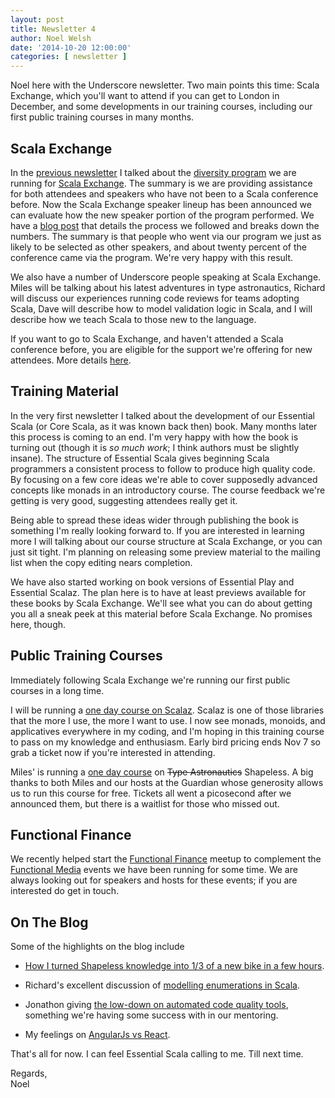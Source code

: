 ```yaml
---
layout: post
title: Newsletter 4
author: Noel Welsh
date: '2014-10-20 12:00:00'
categories: [ newsletter ]
---
```


Noel here with the Underscore newsletter. Two main points this time: Scala Exchange, which you'll want to attend if you can get to London in December, and some developments in our training courses, including our first public training courses in many months.

<!-- break -->

## Scala Exchange

In the [previous newsletter](http://underscore.io/blog/posts/2014/08/07/newsletter3.html) I talked about the [diversity program](http://underscore.io/blog/posts/2014/06/30/underscores-new-speaker-program.html) we are running for [Scala Exchange](https://skillsmatter.com/conferences/1948-scala-exchange-2014). The summary is we are providing assistance for both attendees and speakers who have not been to a Scala conference before. Now the Scala Exchange speaker lineup has been announced we can evaluate how the new speaker portion of the program performed. We have a [blog post](http://underscore.io/blog/posts/2014/10/17/new-speakers-at-scala-exchange.html) that details the process we followed and breaks down the numbers. The summary is that people who went via our program we just as likely to be selected as other speakers, and about twenty percent of the conference came via the program. We're very happy with this result.

We also have a number of Underscore people speaking at Scala Exchange. Miles will be talking about his latest adventures in type astronautics, Richard will discuss our experiences running code reviews for teams adopting Scala, Dave will describe how to model validation logic in Scala, and I will describe how we teach Scala to those new to the language.

If you want to go to Scala Exchange, and haven't attended a Scala conference before, you are eligible for the support we're offering for new attendees. More details [here](http://underscore.io/blog/posts/2014/06/30/underscores-new-speaker-program.html).

## Training Material

In the very first newsletter I talked about the development of our Essential Scala (or Core Scala, as it was known back then) book. Many months later this process is coming to an end. I'm very happy with how the book is turning out (though it is *so much work*; I think authors must be slightly insane). The structure of Essential Scala gives beginning Scala programmers a consistent process to follow to produce high quality code. By focusing on a few core ideas we're able to cover supposedly advanced concepts like monads in an introductory course. The course feedback we're getting is very good, suggesting attendees really get it.

Being able to spread these ideas wider through publishing the book is something I'm really looking forward to. If you are interested in learning more I will talking about our course structure at Scala Exchange, or you can just sit tight. I'm planning on releasing some preview material to the mailing list when the copy editing nears completion.

We have also started working on book versions of Essential Play and Essential Scalaz. The plan here is to have at least previews available for these books by Scala Exchange. We'll see what you can do about getting you all a sneak peek at this material before Scala Exchange. No promises here, though.


## Public Training Courses

Immediately following Scala Exchange we're running our first public courses in a long time.

I will be running a [one day course on Scalaz](https://www.eventbrite.com/e/advanced-scala-scalaz-tickets-13536468943). Scalaz is one of those libraries that the more I use, the more I want to use. I now see monads, monoids, and applicatives everywhere in my coding, and I'm hoping in this training course to pass on my knowledge and enthusiasm. Early bird pricing ends Nov 7 so grab a ticket now if you're interested in attending.

Miles' is running a [one day course](https://www.eventbrite.com/e/advanced-scala-shapeless-tickets-13535612381) on <del>Type Astronautics</del> Shapeless. A big thanks to both Miles and our hosts at the Guardian whose generosity allows us to run this course for free. Tickets all went a picosecond after we announced them, but there is a waitlist for those who missed out.


## Functional Finance

We recently helped start the [Functional Finance](http://underscore.io/blog/posts/2014/10/01/intro-functional-finance.html) meetup to complement the [Functional Media](http://www.meetup.com/Functional-Media/) events we have been running for some time. We are always looking out for speakers and hosts for these events; if you are interested do get in touch.


## On The Blog

Some of the highlights on the blog include

- [How I turned Shapeless knowledge into 1/3 of a new bike in a few hours](http://underscore.io/blog/posts/2014/10/02/learn-shapeless-find-500-dollars.html).

- Richard's excellent discussion of [modelling enumerations in Scala](http://underscore.io/blog/posts/2014/09/03/enumerations.html).

- Jonathon giving [the low-down on automated code quality tools](http://underscore.io/blog/posts/2014/08/28/tools-to-guide-code-quality.html), something we're having some success with in our mentoring.

- My feelings on [AngularJs vs React](http://underscore.io/blog/posts/2014/08/17/angularjs-vs-react.html).

That's all for now. I can feel Essential Scala calling to me. Till next time.

Regards,<br/>
Noel

